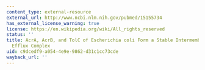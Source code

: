 ```yaml
---
content_type: external-resource
external_url: http://www.ncbi.nlm.nih.gov/pubmed/15155734
has_external_license_warning: true
license: https://en.wikipedia.org/wiki/All_rights_reserved
status: ''
title: AcrA, AcrB, and TolC of Escherichia coli Form a Stable Intermembrane Multidrug
  Efflux Complex
uid: c9dcedf9-a054-4e9e-9862-d31c1cc73cde
wayback_url: ''
---
```

